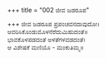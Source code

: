 +++
title = "002 ಜೀವ ಜಡರೂಪ"

+++
ಜೀವ ಜಡರೂಪ ಪ್ರಪಂಚವನದಾವುದೋ।  
ಆವರಿಸಿಕೊಂಡುಮೊಳನೆರೆದುಮಿಹುದಂತೆ॥   
ಭಾವಕೊಳಪಡದಂತೆ ಅಳತೆಗಳವಡದಂತೆ।  
ಆ ವಿಶೇಷಕೆ ಮಣಿಯೊ - ಮಂಕುತಿಮ್ಮ॥  
